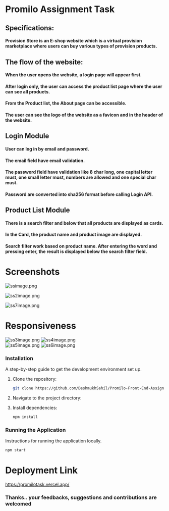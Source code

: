 # Promilo Assignment Task

## Specifications:

#### Provision Store is an E-shop website which is a virtual provision marketplace where users can buy various types of provision products.
## The flow of the website:
#### When the user opens the website, a login page will appear first.
#### After login only, the user can access the product list page where the user can see all products.
#### From the Product list, the About page can be accessible.
#### The user can see the logo of the website as a favicon and in the header of the website.

## Login Module
#### User can log in by email and password.
#### The email field have email validation.
#### The password field have validation like 8 char long, one capital letter must, one small letter must, numbers are allowed and one special char must.
#### Password are converted into sha256 format before calling Login API.


## Product List Module
#### There is a search filter and below that all products are displayed as cards.
#### In the Card, the product name and product image are displayed.
#### Search filter work based on product name. After entering the word and pressing enter, the result is displayed below the search filter field.



# Screenshots

![ssimage.png](https://pasteimg.com/images/2024/01/22/ssimage.png)

![ss2image.png](https://pasteimg.com/images/2024/01/22/ss2image.png)

![ss7image.png](https://pasteimg.com/images/2024/01/22/ss7image.png)
# Responsiveness

![ss3image.png](https://pasteimg.com/images/2024/01/22/ss3image.png)    ![ss4image.png](https://pasteimg.com/images/2024/01/22/ss4image.png)   
![ss5image.png](https://pasteimg.com/images/2024/01/22/ss5image.png)    ![ss6image.png](https://pasteimg.com/images/2024/01/22/ss6image.png)



### Installation

A step-by-step guide to get the development environment set up.

1. Clone the repository:

    ```bash
    git clone https://github.com/DeshmukhSahil/Promilo-Front-End-Assignment.git
    ```

2. Navigate to the project directory:


3. Install dependencies:

    ```bash
    npm install
    ```

### Running the Application

Instructions for running the application locally.

```bash
npm start
```


# Deployment Link

https://promilotask.vercel.app/


### Thanks.. your feedbacks, suggestions and contributions are welcomed
